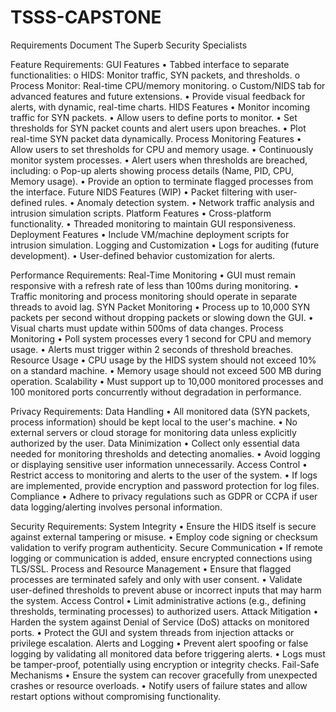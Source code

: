 # TSSS-CAPSTONE

Requirements Document
The Superb Security Specialists

Feature Requirements:
GUI Features
•	Tabbed interface to separate functionalities:
o	HIDS: Monitor traffic, SYN packets, and thresholds.
o	Process Monitor: Real-time CPU/memory monitoring.
o	Custom/NIDS tab for advanced features and future extensions.
•	Provide visual feedback for alerts, with dynamic, real-time charts.
HIDS Features
•	Monitor incoming traffic for SYN packets.
•	Allow users to define ports to monitor.
•	Set thresholds for SYN packet counts and alert users upon breaches.
•	Plot real-time SYN packet data dynamically.
Process Monitoring Features
•	Allow users to set thresholds for CPU and memory usage.
•	Continuously monitor system processes.
•	Alert users when thresholds are breached, including:
o	Pop-up alerts showing process details (Name, PID, CPU, Memory usage).
•	Provide an option to terminate flagged processes from the interface.
Future NIDS Features (WIP)
•	Packet filtering with user-defined rules.
•	Anomaly detection system.
•	Network traffic analysis and intrusion simulation scripts.
Platform Features
•	Cross-platform functionality.
•	Threaded monitoring to maintain GUI responsiveness.
Deployment Features
•	Include VM/machine deployment scripts for intrusion simulation.
Logging and Customization
•	Logs for auditing (future development).
•	User-defined behavior customization for alerts.

Performance Requirements:
Real-Time Monitoring
•	GUI must remain responsive with a refresh rate of less than 100ms during monitoring.
•	Traffic monitoring and process monitoring should operate in separate threads to avoid lag.
SYN Packet Monitoring
•	Process up to 10,000 SYN packets per second without dropping packets or slowing down the GUI.
•	Visual charts must update within 500ms of data changes.
Process Monitoring
•	Poll system processes every 1 second for CPU and memory usage.
•	Alerts must trigger within 2 seconds of threshold breaches.
Resource Usage
•	CPU usage by the HIDS system should not exceed 10% on a standard machine.
•	Memory usage should not exceed 500 MB during operation.
Scalability
•	Must support up to 10,000 monitored processes and 100 monitored ports concurrently without degradation in performance.

Privacy Requirements:
Data Handling
•	All monitored data (SYN packets, process information) should be kept local to the user's machine.
•	No external servers or cloud storage for monitoring data unless explicitly authorized by the user.
Data Minimization
•	Collect only essential data needed for monitoring thresholds and detecting anomalies.
•	Avoid logging or displaying sensitive user information unnecessarily.
Access Control
•	Restrict access to monitoring and alerts to the user of the system.
•	If logs are implemented, provide encryption and password protection for log files.
Compliance
•	Adhere to privacy regulations such as GDPR or CCPA if user data logging/alerting involves personal information.

Security Requirements:
System Integrity
•	Ensure the HIDS itself is secure against external tampering or misuse.
•	Employ code signing or checksum validation to verify program authenticity.
Secure Communication
•	If remote logging or communication is added, ensure encrypted connections using TLS/SSL.
Process and Resource Management
•	Ensure that flagged processes are terminated safely and only with user consent.
•	Validate user-defined thresholds to prevent abuse or incorrect inputs that may harm the system.
Access Control
•	Limit administrative actions (e.g., defining thresholds, terminating processes) to authorized users.
Attack Mitigation
•	Harden the system against Denial of Service (DoS) attacks on monitored ports.
•	Protect the GUI and system threads from injection attacks or privilege escalation.
Alerts and Logging
•	Prevent alert spoofing or false logging by validating all monitored data before triggering alerts.
•	Logs must be tamper-proof, potentially using encryption or integrity checks.
Fail-Safe Mechanisms
•	Ensure the system can recover gracefully from unexpected crashes or resource overloads.
•	Notify users of failure states and allow restart options without compromising functionality.

